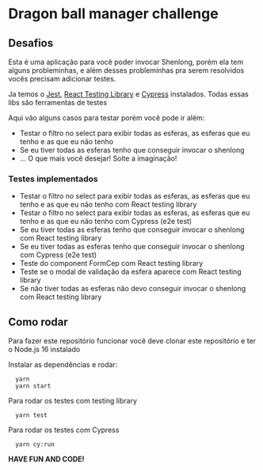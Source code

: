 # Dragon ball manager challenge

## Desafios

Esta é uma aplicação para você poder invocar Shenlong, porém ela tem alguns probleminhas, e além desses probleminhas pra serem resolvidos vocês precisam adicionar testes.

Ja temos o [Jest](https://jestjs.io/), [React Testing Library](https://testing-library.com/docs/react-testing-library/intro) e [Cypress](https://www.cypress.io/) instalados. Todas essas libs são ferramentas de testes

Aqui vão alguns casos para testar porém você pode ir além:

- Testar o filtro no select para exibir todas as esferas, as esferas que eu tenho e as que eu não tenho
- Se eu tiver todas as esferas tenho que conseguir invocar o shenlong
- ... O que mais você desejar! Solte a imaginação!

### Testes implementados

- Testar o filtro no select para exibir todas as esferas, as esferas que eu tenho e as que eu não tenho com React testing library
- Testar o filtro no select para exibir todas as esferas, as esferas que eu tenho e as que eu não tenho com Cypress (e2e test)
- Se eu tiver todas as esferas tenho que conseguir invocar o shenlong com React testing library
- Se eu tiver todas as esferas tenho que conseguir invocar o shenlong com Cypress (e2e test)
- Teste do component FormCep com React testing library
- Teste se o modal de validação da esfera aparece com React testing library
- Se não tiver todas as esferas não devo conseguir invocar o shenlong com React testing library

## Como rodar

Para fazer este repositório funcionar você deve clonar este repositório e ter o Node.js 16 instalado

Instalar as dependências e rodar:

```
  yarn
  yarn start
```

Para rodar os testes com testing library

```
  yarn test
```

Para rodar os testes com Cypress

```
  yarn cy:run
```

**HAVE FUN AND CODE!**
